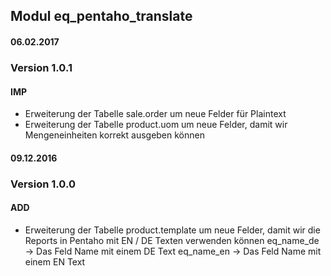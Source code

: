 ## Modul eq_pentaho_translate

#### 06.02.2017
### Version 1.0.1
#### IMP
- Erweiterung der Tabelle sale.order um neue Felder für Plaintext
- Erweiterung der Tabelle product.uom um neue Felder, damit wir Mengeneinheiten korrekt ausgeben können

#### 09.12.2016
### Version 1.0.0
#### ADD
- Erweiterung der Tabelle product.template um neue Felder, damit wir die Reports in Pentaho mit EN / DE Texten verwenden können
eq_name_de -> Das Feld Name mit einem DE Text
eq_name_en -> Das Feld Name mit einem EN Text
